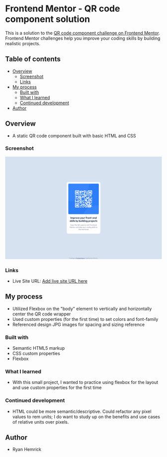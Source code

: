# Frontend Mentor - QR code component solution

This is a solution to the [QR code component challenge on Frontend Mentor](https://www.frontendmentor.io/challenges/qr-code-component-iux_sIO_H). Frontend Mentor challenges help you improve your coding skills by building realistic projects. 

## Table of contents

- [Overview](#overview)
  - [Screenshot](#screenshot)
  - [Links](#links)
- [My process](#my-process)
  - [Built with](#built-with)
  - [What I learned](#what-i-learned)
  - [Continued development](#continued-development)
- [Author](#author)

## Overview
- A static QR code component built with basic HTML and CSS


### Screenshot
![](./screenshot.png)


### Links
- Live Site URL: [Add live site URL here](https://your-live-site-url.com)


## My process
- Utilized Flexbox on the "body" element to vertically and horizontally center the QR code wrapper
- Used custom properties (for the first time) to set colors and font-family
- Referenced design JPG images for spacing and sizing reference


### Built with
- Semantic HTML5 markup
- CSS custom properties
- Flexbox


### What I learned
- With this small project, I wanted to practice using flexbox for the layout and use custom properties for the first time


### Continued development
- HTML could be more semantic/descriptive. Could refactor any pixel values to rem units; I do want to study up on the benefits and use cases of relative units over pixels.


## Author
- Ryan Hemrick
